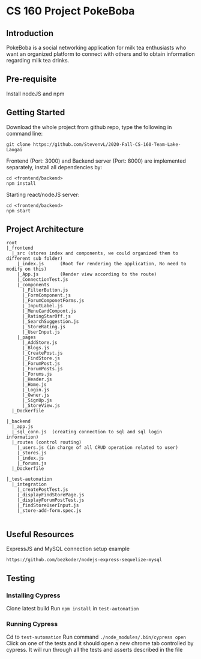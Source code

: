 # CS 160 Project PokeBoba

## Introduction
PokeBoba is a social networking application for milk tea enthusiasts who want an organized
platform to connect with others and to obtain information regarding milk tea drinks.

## Pre-requisite
Install nodeJS and npm

## Getting Started
Download the whole project from github repo, type the following in command line:
```
git clone https://github.com/StevenvL/2020-Fall-CS-160-Team-Lake-Laogai
```

Frontend (Port: 3000) and Backend server (Port: 8000) are implemented separately, install all dependencies by:
```
cd <frontend/backend>
npm install
```
Starting react/nodeJS server:
```
cd <frontend/backend>
npm start
```

## Project Architecture 
```
root
|_frontend
  |_src (stores index and components, we could organized them to different sub folder)
    |_index.js      (Root for rendering the application, No need to modify on this)
    |_App.js        (Render view according to the route)
    |_ConnectionTest.js
    |_components
      |_FilterButton.js    
      |_FormComponent.js   
      |_ForumComponetForms.js
      |_InputLabel.js
      |_MenuCardCompont.js
      |_RatingStarOff.js
      |_SearchSuggestion.js
      |_StoreRating.js
      |_UserInput.js
    |_pages
      |_AddStore.js
      |_Blogs.js
      |_CreatePost.js
      |_FindStore.js
      |_ForumPost.js
      |_ForumPosts.js
      |_Forums.js
      |_Header.js
      |_Home.js
      |_Login.js
      |_Owner.js
      |_SignUp.js
      |_StoreView.js
  |_Dockerfile
  
|_backend
  |_app.js
  |_sql_conn.js  (creating connection to sql and sql login information)
  |_routes (control routing)
    |_users.js (in charge of all CRUD operation related to user)
    |_stores.js
    |_index.js
    |_forums.js 
  |_Dockerfile

|_test-automation
  |_integration
    |_createPostTest.js
    |_displayFindStorePage.js
    |_displayForumPostTest.js
    |_findStoreUserInput.js
    |_store-add-form.spec.js
  
```

## Useful Resources
ExpressJS and MySQL connection setup example
```
https://github.com/bezkoder/nodejs-express-sequelize-mysql
```

## Testing
 
### Installing Cypress
Clone latest build
Run ```npm install``` in ```test-automation```

### Running Cypress
Cd to ```test-automation```
Run command ```./node_modules/.bin/cypress open ```
Click on one of the tests and it should open a new chrome tab controlled by cypress.
It will run through all the tests and asserts described in the file
